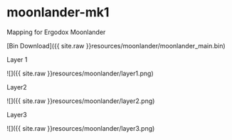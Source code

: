 # moonlander-mk1
Mapping for Ergodox Moonlander

[Bin Download]({{ site.raw }}resources/moonlander/moonlander_main.bin)

Layer 1

![]({{ site.raw }}resources/moonlander/layer1.png)


Layer2

![]({{ site.raw }}resources/moonlander/layer2.png)

Layer3

![]({{ site.raw }}resources/moonlander/layer3.png)


